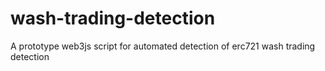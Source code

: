 # wash-trading-detection
A prototype web3js script for automated detection of erc721 wash trading detection
